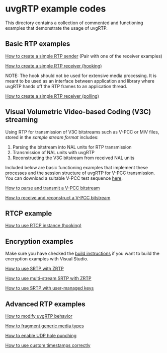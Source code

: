 # uvgRTP example codes

This directory contains a collection of commented and functioning examples that demonstrate the usage of uvgRTP.

## Basic RTP examples

[How to create a simple RTP sender](sending.cc) (Pair with one of the receiver examples)

[How to create a simple RTP receiver (hooking)](receiving_hook.cc)

NOTE: The hook should not be used for extensive media processing. It is meant to be used as an interface between application and library where uvgRTP hands off the RTP frames to an application thread.

[How to create a simple RTP receiver (polling)](receiving_poll.cc)

## Visual Volumetric Video-based Coding (V3C) streaming

Using RTP for transmission of V3C bitstreams such as V-PCC or MIV files, stored in the *sample stream format* includes:
1. Parsing the bitstream into NAL units for RTP transmission
2. Transmission of NAL units with uvgRTP
3. Reconstructing the V3C bitstream from received NAL units

Included below are basic functioning examples that implement these processes and the session structure of uvgRTP for V-PCC transmission. You can download a suitable V-PCC test sequence [here](https://ultravideo.fi/uvgRTP_example_sequence_longdress.vpcc).

[How to parse and transmit a V-PCC bitstream](v3c_sender.cc)

[How to receive and reconstruct a V-PCC bitstream](v3c_receiver.cc)

## RTCP example

[How to use RTCP instance (hooking)](rtcp_hook.cc)

## Encryption examples

Make sure you have checked the [build instructions](../BUILDING.md#linking-uvgrtp-and-crypto-to-an-application) if you want to build the encryption examples with Visual Studio.

[How to use SRTP with ZRTP](srtp_zrtp.cc)

[How to use multi-stream SRTP with ZRTP](zrtp_multistream.cc)

[How to use SRTP with user-managed keys](srtp_user.cc)

## Advanced RTP examples

[How to modify uvgRTP behavior](configuration.cc)

[How to fragment generic media types](sending_generic.cc)

[How to enable UDP hole punching](binding.cc)

[How to use custom timestamps correctly](custom_timestamps.cc)